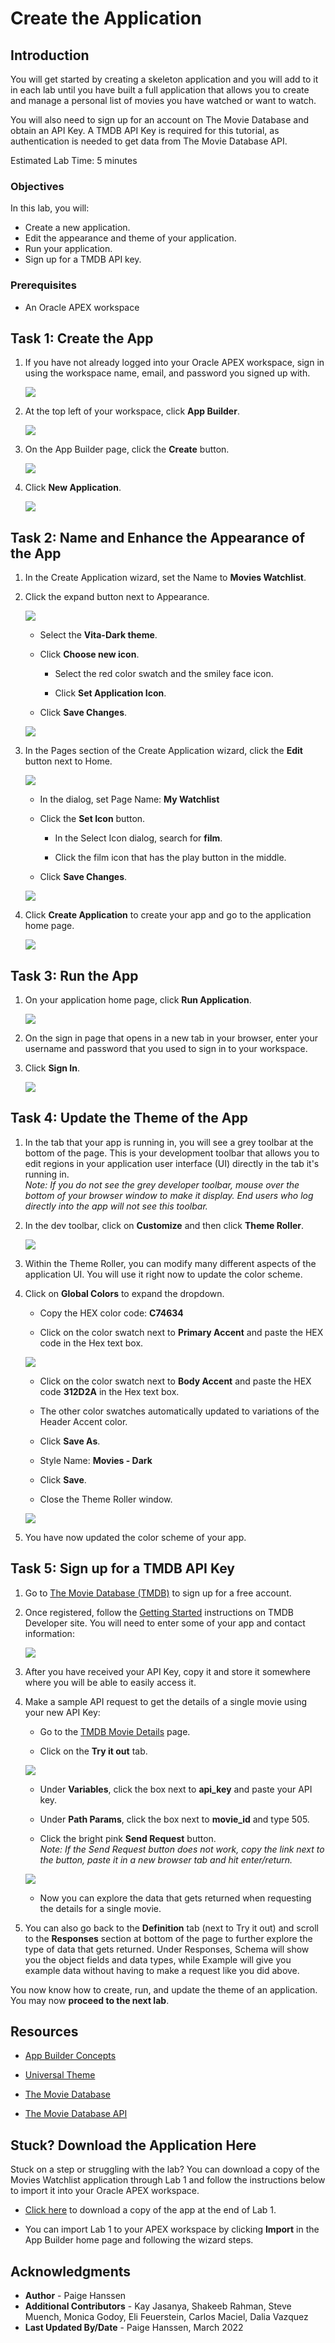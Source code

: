 # Create the Application

## Introduction

You will get started by creating a skeleton application and you will add to it in each lab until you have built a full application that allows you to create and manage a personal list of movies you have watched or want to watch.

You will also need to sign up for an account on The Movie Database and obtain an API Key. A TMDB API Key is required for this tutorial, as authentication is needed to get data from The Movie Database API.

Estimated Lab Time: 5 minutes

### Objectives
In this lab, you will:  
- Create a new application.  
- Edit the appearance and theme of your application.  
- Run your application.  
- Sign up for a TMDB API key.

### Prerequisites
- An Oracle APEX workspace

## Task 1: Create the App

1. If you have not already logged into your Oracle APEX workspace, sign in using the workspace name, email, and password you signed up with.

    ![](images/workspace-sign-in.png " ")

2. At the top left of your workspace, click **App Builder**.

    ![](images/workspace-home-edit.png " ")

3. On the App Builder page, click the **Create** button.

    ![](images/app-builder-home-edit.png " ")

4. Click **New Application**.

    ![](images/new-application-edit.png " ")

## Task 2: Name and Enhance the Appearance of the App

1. In the Create Application wizard, set the Name to **Movies Watchlist**.

2. Click the expand button next to Appearance.

    ![](images/create-app-name-edit.png " ")

    * Select the **Vita-Dark theme**.

    * Click **Choose new icon**.

        - Select the red color swatch and the smiley face icon.

        - Click **Set Application Icon**.

    * Click **Save Changes**.
    
    ![](images/edit-app-appearance-edit.png " ")

3. In the Pages section of the Create Application wizard, click the **Edit** button next to Home.

    ![](images/create-app-pre-edit-home-edit.png " ")

    * In the dialog, set Page Name: **My Watchlist**

    * Click the **Set Icon** button.

        - In the Select Icon dialog, search for **film**.

        - Click the film icon that has the play button in the middle.

    * Click **Save Changes**.

    ![](images/film-icon-edit.png " ")

4. Click **Create Application** to create your app and go to the application home page.

    ![](images/create-application-edit.png " ")

## Task 3: Run the App

1. On your application home page, click **Run Application**.

    ![](images/1-3-1-run-app.png " ")

2. On the sign in page that opens in a new tab in your browser, enter your username and password that you used to sign in to your workspace.

3. Click **Sign In**.

    ![](images/app-sign-in-edit.png " ")

## Task 4: Update the Theme of the App

1. In the tab that your app is running in, you will see a grey toolbar at the bottom of the page. This is your development toolbar that allows you to edit regions in your application user interface (UI) directly in the tab it's running in.  
*Note: If you do not see the grey developer toolbar, mouse over the bottom of your browser window to make it display. End users who log directly into the app will not see this toolbar.*

2. In the dev toolbar, click on **Customize** and then click **Theme Roller**.

    ![](images/1-4-2-customize.png " ")

3. Within the Theme Roller, you can modify many different aspects of the application UI. You will use it right now to update the color scheme.

4. Click on **Global Colors** to expand the dropdown.

    * Copy the HEX color code: **C74634**

    * Click on the color swatch next to **Primary Accent** and paste the HEX code in the Hex text box.

    ![](images/1-4-4-theme-roller.png " ")

    * Click on the color swatch next to **Body Accent** and paste the HEX code **312D2A** in the Hex text box.

    * The other color swatches automatically updated to variations of the Header Accent color.

    * Click **Save As**.

    * Style Name: **Movies - Dark**

    * Click **Save**.

    * Close the Theme Roller window.

    ![](images/1-4-4-save-theme.png " ")

5. You have now updated the color scheme of your app.

## Task 5: Sign up for a TMDB API Key

1. Go to [The Movie Database (TMDB)](https://www.themoviedb.org/signup) to sign up for a free account.

2. Once registered, follow the [Getting Started](https://developers.themoviedb.org/3/getting-started/introduction) instructions on TMDB Developer site. You will need to enter some of your app and contact information:

    ![](images/api-key-signup-edit.png " ")

3. After you have received your API Key, copy it and store it somewhere where you will be able to easily access it.

4. Make a sample API request to get the details of a single movie using your new API Key:

    - Go to the [TMDB Movie Details](https://developers.themoviedb.org/3/movies/get-movie-details) page.

    - Click on the **Try it out** tab.

    ![](images/details-api-edit.png " ")

    - Under **Variables**, click the box next to **api_key** and paste your API key.

    - Under **Path Params**, click the box next to **movie_id** and type 505.

    - Click the bright pink **Send Request** button.  
      *Note: If the Send Request button does not work, copy the link next to the button, paste it in a new browser tab and hit enter/return.*

    ![](images/details-request-edit.png " ")

    - Now you can explore the data that gets returned when requesting the details for a single movie.  

5. You can also go back to the **Definition** tab (next to Try it out) and scroll to the **Responses** section at bottom of the page to further explore the type of data that gets returned. Under Responses, Schema will show you the object fields and data types, while Example will give you example data without having to make a request like you did above.

You now know how to create, run, and update the theme of an application. You may now **proceed to the next lab**.

## Resources

- [App Builder Concepts](https://docs.oracle.com/en/database/oracle/application-express/21.1/htmdb/application-builder-concepts.html#GUID-6D22E307-6D48-49BC-9FDC-A7D8B037E46A)

- [Universal Theme](https://apex.oracle.com/pls/apex/apex_pm/r/ut/getting-started)

- [The Movie Database](https://www.themoviedb.org/)

- [The Movie Database API](https://developers.themoviedb.org/3/getting-started/introduction)

## Stuck? Download the Application Here
Stuck on a step or struggling with the lab? You can download a copy of the Movies Watchlist application through Lab 1 and follow the instructions below to import it into your Oracle APEX workspace.  

- [Click here](./files/lab1.sql) to download a copy of the app at the end of Lab 1.

- You can import Lab 1 to your APEX workspace by clicking **Import** in the App Builder home page and following the wizard steps.

## Acknowledgments

- **Author** - Paige Hanssen
- **Additional Contributors** - Kay Jasanya, Shakeeb Rahman, Steve Muench, Monica Godoy, Eli Feuerstein, Carlos Maciel, Dalia Vazquez
- **Last Updated By/Date** - Paige Hanssen, March 2022